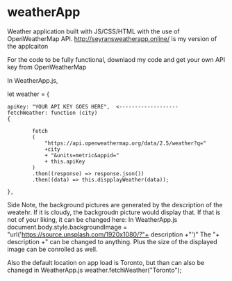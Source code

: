 # weatherApp
Weather application built with JS/CSS/HTML with the use of OpenWeatherMap API. 
http://seyransweatherapp.online/ is my version of the applcaiton 

For the code to be fully functional, downlaod my code and get your own API key from OpenWeatherMap 

In WeatherApp.js, 

let weather = {

    apiKey: "YOUR API KEY GOES HERE",  <-------------------
    fetchWeather: function (city)
    {
        
            fetch
            (
                "https://api.openweathermap.org/data/2.5/weather?q="
                +city
                + "&units=metric&appid=" 
                + this.apiKey
            )
            .then((response) => response.json())
            .then((data) => this.dispplayWeather(data));
        
    },

Side Note, the background pictures are generated by the description of the weatehr. If it is cloudy, the backgroudn picture would display that. 
If that is not of your liking, it can be changed here:
In WeatherApp.js
 document.body.style.backgroundImage = "url('https://source.unsplash.com/1920x1080/?"+ description +"')"
 The "+ description +" can be changed to anything. Plus the size of the displayed image can be conrolled as well. 
 
 Also the default location on app load is Toronto, but than can also be chanegd in WeatherApp.js
 weather.fetchWeather("Toronto"); 
 
